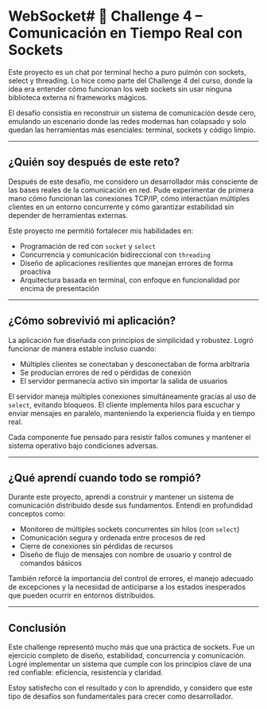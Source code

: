 # WebSocket# 🧠 Challenge 4 – Comunicación en Tiempo Real con Sockets

Este proyecto es un chat por terminal hecho a puro pulmón con sockets, select y threading. Lo hice como parte del Challenge 4 del curso, donde la idea era entender cómo funcionan los web sockets sin usar ninguna biblioteca externa ni frameworks mágicos.

El desafío consistía en reconstruir un sistema de comunicación desde cero, emulando un escenario donde las redes modernas han colapsado y solo quedan las herramientas más esenciales: terminal, sockets y código limpio.

---

## ¿Quién soy después de este reto?

Después de este desafío, me considero un desarrollador más consciente de las bases reales de la comunicación en red. Pude experimentar de primera mano cómo funcionan las conexiones TCP/IP, cómo interactúan múltiples clientes en un entorno concurrente y cómo garantizar estabilidad sin depender de herramientas externas.

Este proyecto me permitió fortalecer mis habilidades en:

- Programación de red con `socket` y `select`
- Concurrencia y comunicación bidireccional con `threading`
- Diseño de aplicaciones resilientes que manejan errores de forma proactiva
- Arquitectura basada en terminal, con enfoque en funcionalidad por encima de presentación

---

## ¿Cómo sobrevivió mi aplicación?

La aplicación fue diseñada con principios de simplicidad y robustez. Logró funcionar de manera estable incluso cuando:

- Múltiples clientes se conectaban y desconectaban de forma arbitraria
- Se producían errores de red o pérdidas de conexión
- El servidor permanecía activo sin importar la salida de usuarios

El servidor maneja múltiples conexiones simultáneamente gracias al uso de `select`, evitando bloqueos. El cliente implementa hilos para escuchar y enviar mensajes en paralelo, manteniendo la experiencia fluida y en tiempo real.

Cada componente fue pensado para resistir fallos comunes y mantener el sistema operativo bajo condiciones adversas.

---

## ¿Qué aprendí cuando todo se rompió?

Durante este proyecto, aprendí a construir y mantener un sistema de comunicación distribuido desde sus fundamentos. Entendí en profundidad conceptos como:

- Monitoreo de múltiples sockets concurrentes sin hilos (con `select`)
- Comunicación segura y ordenada entre procesos de red
- Cierre de conexiones sin pérdidas de recursos
- Diseño de flujo de mensajes con nombre de usuario y control de comandos básicos

También reforcé la importancia del control de errores, el manejo adecuado de excepciones y la necesidad de anticiparse a los estados inesperados que pueden ocurrir en entornos distribuidos.

---

## Conclusión

Este challenge representó mucho más que una práctica de sockets. Fue un ejercicio completo de diseño, estabilidad, concurrencia y comunicación. Logré implementar un sistema que cumple con los principios clave de una red confiable: eficiencia, resistencia y claridad.

Estoy satisfecho con el resultado y con lo aprendido, y considero que este tipo de desafíos son fundamentales para crecer como desarrollador.
